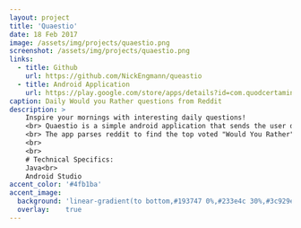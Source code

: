 ```yaml
---
layout: project
title: 'Quaestio'
date: 18 Feb 2017
image: /assets/img/projects/quaestio.png
screenshot: /assets/img/projects/quaestio.png
links:
  - title: Github
    url: https://github.com/NickEngmann/queastio
  - title: Android Application
    url: https://play.google.com/store/apps/details?id=com.quodcertamine.quodcertamine.quaestio
caption: Daily Would you Rather questions from Reddit
description: >
    Inspire your mornings with interesting daily questions!
    <br> Quaestio is a simple android application that sends the user daily notifications from Reddit's Would You Rather community.
    <br> The app parses reddit to find the top voted "Would You Rather" question of the day and sends it to the user every morning at a set time.
    <br>
    <br>
    # Technical Specifics:
    Java<br>
    Android Studio
accent_color: '#4fb1ba'
accent_image:
  background: 'linear-gradient(to bottom,#193747 0%,#233e4c 30%,#3c929e 50%,#d5d5d4 70%,#cdccc8 100%)'
  overlay:    true
---
```

